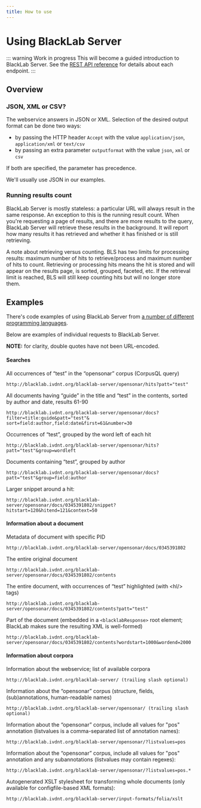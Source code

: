 ```yaml
---
title: How to use
---
```

# Using BlackLab Server

::: warning Work in progress
This will become a guided introduction to BlackLab Server. See the [REST API reference](rest-api/) for details about each endpoint.
:::

## Overview

### JSON, XML or CSV?

The webservice answers in JSON or XML. Selection of the desired output format can be done two ways:

- by passing the HTTP header `Accept` with the value `application/json`, `application/xml` or `text/csv`
- by passing an extra parameter `outputformat` with the value `json`, `xml` or `csv`

If both are specified, the parameter has precedence.

We'll usually use JSON in our examples.

### Running results count

BlackLab Server is mostly stateless: a particular URL will always result in the same response. An exception to this is the running result count. When you're requesting a page of results, and there are more results to the query, BlackLab Server will retrieve these results in the background. It will report how many results it has retrieved and whether it has finished or is still retrieving.

A note about retrieving versus counting. BLS has two limits for processing results: maximum number of hits to retrieve/process and maximum number of hits to count. Retrieving or processing hits means the hit is stored and will appear on the results page, is sorted, grouped, faceted, etc. If the retrieval limit is reached, BLS will still keep counting hits but will no longer store them.


## Examples

There's code examples of using BlackLab Server from [a number of different programming languages](from-different-languages.md).

Below are examples of individual requests to BlackLab Server.

**NOTE:** for clarity, double quotes have not been URL-encoded.

#### Searches

All occurrences of “test” in the “opensonar” corpus (CorpusQL query)

    http://blacklab.ivdnt.org/blacklab-server/opensonar/hits?patt="test"

All documents having “guide” in the title and “test” in the contents, sorted by author and date, results 61-90

    http://blacklab.ivdnt.org/blacklab-server/opensonar/docs?filter=title:guide&patt="test"& sort=field:author,field:date&first=61&number=30

Occurrences of “test”, grouped by the word left of each hit

    http://blacklab.ivdnt.org/blacklab-server/opensonar/hits?patt="test"&group=wordleft

Documents containing “test”, grouped by author

    http://blacklab.ivdnt.org/blacklab-server/opensonar/docs?patt="test"&group=field:author

Larger snippet around a hit:

    http://blacklab.ivdnt.org/blacklab-server/opensonar/docs/0345391802/snippet?hitstart=120&hitend=121&context=50

#### Information about a document

Metadata of document with specific PID

    http://blacklab.ivdnt.org/blacklab-server/opensonar/docs/0345391802

The entire original document

    http://blacklab.ivdnt.org/blacklab-server/opensonar/docs/0345391802/contents

The entire document, with occurrences of “test” highlighted (with <hl/\> tags)

    http://blacklab.ivdnt.org/blacklab-server/opensonar/docs/0345391802/contents?patt="test"

Part of the document (embedded in a `<blacklabResponse>` root element; BlackLab makes sure the resulting XML is well-formed)

    http://blacklab.ivdnt.org/blacklab-server/opensonar/docs/0345391802/contents?wordstart=1000&wordend=2000


#### Information about corpora

Information about the webservice; list of available corpora

    http://blacklab.ivdnt.org/blacklab-server/ (trailing slash optional)

Information about the “opensonar” corpus (structure, fields, (sub)annotations, human-readable names)

    http://blacklab.ivdnt.org/blacklab-server/opensonar/ (trailing slash optional)

Information about the “opensonar” corpus, include all values for "pos" annotation (listvalues is a comma-separated list of annotation names):

    http://blacklab.ivdnt.org/blacklab-server/opensonar/?listvalues=pos

Information about the “opensonar” corpus, include all values for "pos" annotation and any subannotations (listvalues may contain regexes):

    http://blacklab.ivdnt.org/blacklab-server/opensonar/?listvalues=pos.*

Autogenerated XSLT stylesheet for transforming whole documents (only available for configfile-based XML formats):

    http://blacklab.ivdnt.org/blacklab-server/input-formats/folia/xslt

